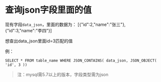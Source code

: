# 查询json字段里面的值


现有字段`data_json`，里面的数据为： [{"id":2,"name":"张三"},{"id":3,"name":"李四"}]


想查出data_json里面id=3匹配的值

例：

```
SELECT * FROM table_name WHERE JSON_CONTAINS( data_json, JSON_OBJECT( 'id', 3 ))
```

> 注：mysql需5.7以上的版本，字段类型需为json
